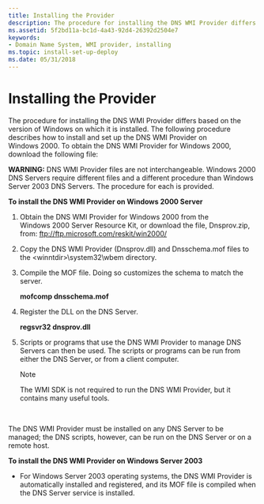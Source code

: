 ```yaml
---
title: Installing the Provider
description: The procedure for installing the DNS WMI Provider differs based on the version of Windows on which it is installed.
ms.assetid: 5f2bd11a-bc1d-4a43-92d4-26392d2504e7
keywords:
- Domain Name System, WMI provider, installing
ms.topic: install-set-up-deploy
ms.date: 05/31/2018
---
```


# Installing the Provider

The procedure for installing the DNS WMI Provider differs based on the version of Windows on which it is installed. The following procedure describes how to install and set up the DNS WMI Provider on Windows 2000. To obtain the DNS WMI Provider for Windows 2000, download the following file:

**WARNING:** DNS WMI Provider files are not interchangeable. Windows 2000 DNS Servers require different files and a different procedure than Windows Server 2003 DNS Servers. The procedure for each is provided.

**To install the DNS WMI Provider on Windows 2000 Server**

1.  Obtain the DNS WMI Provider for Windows 2000 from the Windows 2000 Server Resource Kit, or download the file, Dnsprov.zip, from: ftp://ftp.microsoft.com/reskit/win2000/
2.  Copy the DNS WMI Provider (Dnsprov.dll) and Dnsschema.mof files to the &lt;winntdir&gt;\\system32\\wbem directory.
3.  Compile the MOF file. Doing so customizes the schema to match the server.

    **mofcomp dnsschema.mof**

4.  Register the DLL on the DNS Server.

    **regsvr32 dnsprov.dll**

5.  Scripts or programs that use the DNS WMI Provider to manage DNS Servers can then be used. The scripts or programs can be run from either the DNS Server, or from a client computer.
    > [!Note]  
    > The WMI SDK is not required to run the DNS WMI Provider, but it contains many useful tools.

     

The DNS WMI Provider must be installed on any DNS Server to be managed; the DNS scripts, however, can be run on the DNS Server or on a remote host.

**To install the DNS WMI Provider on Windows Server 2003**

-   For Windows Server 2003 operating systems, the DNS WMI Provider is automatically installed and registered, and its MOF file is compiled when the DNS Server service is installed.

 

 




